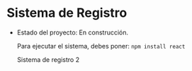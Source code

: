 <h1> Sistema de Registro </h1>

- Estado del proyecto: En construcción.
  
  Para ejecutar el sistema, debes poner:
  ``` npm install react ```

  Sistema de registro 2
  
